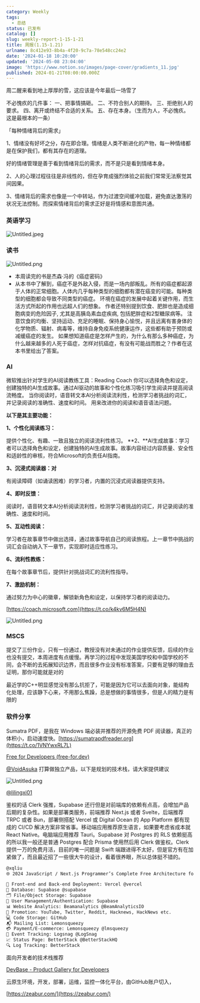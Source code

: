 ```yaml
---
category: Weekly
tags:
  - 总结
status: 已发布
catalog: []
slug: weekly-report-1-15-1-21
title: 周报(1.15-1.21)
urlname: 8c412e93-8b4a-4f20-9c7a-78e548cc24e2
date: '2024-01-18 10:20:00'
updated: '2024-05-08 23:04:00'
image: 'https://www.notion.so/images/page-cover/gradients_11.jpg'
published: 2024-01-21T08:00:00.000Z
---
```


周二醒来看到地上厚厚的雪，这应该是今年最后一场雪了


不必愧疚的几件事：
一、把事情搞砸。
二、不符合别人的期待。
三、拒绝别人的要求。
四、离开或终结不合适的关系。
五、存在本身。（生而为人，不必愧疚。这是最根本的一条）


「每种情绪背后的需求」


1、情绪没有好坏之分，存在即合理。情绪是人类不断进化的产物，每一种情绪都是在保护我们，都有其存在的道理。


好的情绪管理是善于看到情绪背后的需求，而不是只是看到情绪本身。


2、人的心理过程往往是非线性的，但在孕育成强烈体验之前我们常常无法察觉其间因果。


3、情绪背后的需求也像是一个中转站，作为过渡空间缓冲加载，避免直达激荡的状况无法控制。而探索情绪背后的需求正好是将情感和意图共通。


### 英语学习


![Untitled.jpeg](https://prod-files-secure.s3.us-west-2.amazonaws.com/5d24fe63-e567-4804-86f9-9fdc62e13082/faec46dc-9da5-4799-b905-c316418f1168/Untitled.jpeg?X-Amz-Algorithm=AWS4-HMAC-SHA256&X-Amz-Content-Sha256=UNSIGNED-PAYLOAD&X-Amz-Credential=ASIAZI2LB466QLWB7YOP%2F20250411%2Fus-west-2%2Fs3%2Faws4_request&X-Amz-Date=20250411T213419Z&X-Amz-Expires=3600&X-Amz-Security-Token=IQoJb3JpZ2luX2VjEEwaCXVzLXdlc3QtMiJGMEQCIAEzYClcYDcd6PKqSZviim695k8DpUj9%2FuS0i%2FqhhOVOAiAarNt14o%2Bzsp9dL6ljCr8DDK6xSO9GRtsBgipslP45eSqIBAjF%2F%2F%2F%2F%2F%2F%2F%2F%2F%2F8BEAAaDDYzNzQyMzE4MzgwNSIMJxwtNu3N3sTVRW4TKtwD9w25qw9n9bGa6U0ZcRZam0SXxckLOxGxcHcF%2F%2BYkoTHJO2DnS5RjzsqKDBHPIMjQ7g6NR4ellsSroEHNXNaCGUR994mRB2uR7WrjLYv6t82tPgtnrqgRPcpTnLIz0uvIv1K5qbJ1ZOrw61WQSENB3mGQmgCxbD%2FvybOqH%2BGnlnsXEhZjrmzj1WbaugRWqRM6t7yXe9eoni8QryoqvWUmzkeIrfkgW9ifckycfwfg%2BJ9JR%2FAcCUuv6ICqaC%2FBLz7TkHfyleDU9trFrSGUZ2y8Kyg1hSPw3EAiUG%2BVuVnJTgFw5k2IXCWZ3BRZrNACgX%2FzNFRli06ttadN4H9o1zWLtkeU6NNcob%2BPx5JqV8r31sNioVsWSBLs8ntEtp%2FMaac02TXJfLcWPKJFlqjW71FoCK4MDXuGbuuUCeKGZ6Goq7AeoxrtY3ny22H0DPikNRAAdnQthlZXNvCj9rJfNePT6yVyeZQTwWeZKt0xRwQH3djm5uXDKBNJOPAtx13AXep%2B48mBHg%2BjoRA%2BaG%2F6qhsxRjiPkmCIc9TkGft%2BhTVYY3lBjm%2BWQGXfbkFKWamzKqmTEjS6j4sG9p2JZp%2Bpc4KFg%2BHDPCo5kDQSfnVaRDbM2NQLnAZNxNP3bN5rnXUwv%2B%2FlvwY6pgHX0zOOG%2BfgowOERVqNu55Hu2olKtwFUjUVdiumooNfAT%2FcZTXyWPdb4lTzXAl%2FOKOoKGW1nCoitU7%2B1lL9llq4xdPIo6CYch6E%2BozATUeVcE4h2z4pkN808c878LQzpoj7UfzzU%2Fy6UQUhF8CvJ%2FJm7q%2BjoHp%2FgXWaET6dT%2BTWRqC%2FtisU3dJARFAXVPeWONYQ%2BmaBRjHsZPVcsXtyB%2FcNYl7vQFMR&X-Amz-Signature=fcb0b4b2e879ffb8b5be06eef1dc209dc72c0158f829b70a0c5e88fe22cb8607&X-Amz-SignedHeaders=host&x-id=GetObject)


### 读书


![Untitled.png](https://prod-files-secure.s3.us-west-2.amazonaws.com/5d24fe63-e567-4804-86f9-9fdc62e13082/08aff459-da99-4ed5-87c6-1f4c95b62ac3/Untitled.png?X-Amz-Algorithm=AWS4-HMAC-SHA256&X-Amz-Content-Sha256=UNSIGNED-PAYLOAD&X-Amz-Credential=ASIAZI2LB466QLWB7YOP%2F20250411%2Fus-west-2%2Fs3%2Faws4_request&X-Amz-Date=20250411T213419Z&X-Amz-Expires=3600&X-Amz-Security-Token=IQoJb3JpZ2luX2VjEEwaCXVzLXdlc3QtMiJGMEQCIAEzYClcYDcd6PKqSZviim695k8DpUj9%2FuS0i%2FqhhOVOAiAarNt14o%2Bzsp9dL6ljCr8DDK6xSO9GRtsBgipslP45eSqIBAjF%2F%2F%2F%2F%2F%2F%2F%2F%2F%2F8BEAAaDDYzNzQyMzE4MzgwNSIMJxwtNu3N3sTVRW4TKtwD9w25qw9n9bGa6U0ZcRZam0SXxckLOxGxcHcF%2F%2BYkoTHJO2DnS5RjzsqKDBHPIMjQ7g6NR4ellsSroEHNXNaCGUR994mRB2uR7WrjLYv6t82tPgtnrqgRPcpTnLIz0uvIv1K5qbJ1ZOrw61WQSENB3mGQmgCxbD%2FvybOqH%2BGnlnsXEhZjrmzj1WbaugRWqRM6t7yXe9eoni8QryoqvWUmzkeIrfkgW9ifckycfwfg%2BJ9JR%2FAcCUuv6ICqaC%2FBLz7TkHfyleDU9trFrSGUZ2y8Kyg1hSPw3EAiUG%2BVuVnJTgFw5k2IXCWZ3BRZrNACgX%2FzNFRli06ttadN4H9o1zWLtkeU6NNcob%2BPx5JqV8r31sNioVsWSBLs8ntEtp%2FMaac02TXJfLcWPKJFlqjW71FoCK4MDXuGbuuUCeKGZ6Goq7AeoxrtY3ny22H0DPikNRAAdnQthlZXNvCj9rJfNePT6yVyeZQTwWeZKt0xRwQH3djm5uXDKBNJOPAtx13AXep%2B48mBHg%2BjoRA%2BaG%2F6qhsxRjiPkmCIc9TkGft%2BhTVYY3lBjm%2BWQGXfbkFKWamzKqmTEjS6j4sG9p2JZp%2Bpc4KFg%2BHDPCo5kDQSfnVaRDbM2NQLnAZNxNP3bN5rnXUwv%2B%2FlvwY6pgHX0zOOG%2BfgowOERVqNu55Hu2olKtwFUjUVdiumooNfAT%2FcZTXyWPdb4lTzXAl%2FOKOoKGW1nCoitU7%2B1lL9llq4xdPIo6CYch6E%2BozATUeVcE4h2z4pkN808c878LQzpoj7UfzzU%2Fy6UQUhF8CvJ%2FJm7q%2BjoHp%2FgXWaET6dT%2BTWRqC%2FtisU3dJARFAXVPeWONYQ%2BmaBRjHsZPVcsXtyB%2FcNYl7vQFMR&X-Amz-Signature=79b84067d22fcce3dcf06fd17786f73e338ba6ea7ab254040d8a26b330acf0da&X-Amz-SignedHeaders=host&x-id=GetObject)

- 本周读完的书是杰森·冯的《癌症密码》
- 从本书中了解到，癌症不是外敌入侵，而是一场内部叛乱。所有的癌症都起源于人体的正常细胞。人体内几乎每种类型的细胞都有潜在癌变的可能。每种类型的细胞都会导致不同类型的癌症。
环境在癌症的发展中起着关键作用，而生活方式所起的作用也远超人们的想象。
作者还特别提到饮食、肥胖也是造成细胞病变的危险因子, 尤其是高胰岛素血症疾病, 包括肥胖症和2型糖尿病等。
注意饮食的均衡、坚持运动、充足的睡眠、保持身心愉悦，并且远离有害身体的化学物质、辐射、病毒等，维持自身免疫系统健康运作，这些都有助于预防或减缓癌症的发生。
如果想知道癌症是怎样产生的，为什么有那么多种癌症，为什么越来越多的人死于癌症，怎样对抗癌症，有没有可能战而胜之？作者在这本书里给出了答案。

### AI


微软推出针对学生的AI阅读教练工具：Reading Coach
你可以选择角色和设定，创建独特的AI生成故事。通过AI驱动的故事和个性化练习吸引学生阅读并提高阅读流畅度。
当你阅读时，语音转文本AI分析阅读流利性，检测学习者挑战的词汇，并记录阅读的准确性、速度和时间。
用来改进你的阅读和语音语法问题。


**以下是其主要功能：**


**1、个性化阅读练习：**


提供个性化、有趣、一致且独立的阅读流利性练习。
**2、**AI生成故事：学习者可以选择角色和设定，创建独特的AI生成故事。故事内容经过内容质量、安全性和适龄性的审核，符合Microsoft的负责任AI指南。


**3、沉浸式阅读器：对**


有阅读障碍（如诵读困难）的学习者，内置的沉浸式阅读器提供支持。


**4、即时反馈：**


阅读时，语音转文本AI分析阅读流利性，检测学习者挑战的词汇，并记录阅读的准确性、速度和时间。


**5、互动性阅读：**


学习者在故事章节中做出选择，通过故事导航自己的阅读旅程。上一章节中挑战的词汇会自动纳入下一章节，实现即时适应性练习。


**6、流利性教练：**


在每个故事章节后，提供针对挑战词汇的流利性指导。


**7、激励机制：**


通过努力为中心的徽章，解锁新角色和设定，以保持学习者的阅读动力。


[https://coach.microsoft.com](https://t.co/k4kv6M5H4N)


![Untitled.png](https://prod-files-secure.s3.us-west-2.amazonaws.com/5d24fe63-e567-4804-86f9-9fdc62e13082/8f53d036-0cfc-469d-a837-f15107675ae4/Untitled.png?X-Amz-Algorithm=AWS4-HMAC-SHA256&X-Amz-Content-Sha256=UNSIGNED-PAYLOAD&X-Amz-Credential=ASIAZI2LB466QLWB7YOP%2F20250411%2Fus-west-2%2Fs3%2Faws4_request&X-Amz-Date=20250411T213419Z&X-Amz-Expires=3600&X-Amz-Security-Token=IQoJb3JpZ2luX2VjEEwaCXVzLXdlc3QtMiJGMEQCIAEzYClcYDcd6PKqSZviim695k8DpUj9%2FuS0i%2FqhhOVOAiAarNt14o%2Bzsp9dL6ljCr8DDK6xSO9GRtsBgipslP45eSqIBAjF%2F%2F%2F%2F%2F%2F%2F%2F%2F%2F8BEAAaDDYzNzQyMzE4MzgwNSIMJxwtNu3N3sTVRW4TKtwD9w25qw9n9bGa6U0ZcRZam0SXxckLOxGxcHcF%2F%2BYkoTHJO2DnS5RjzsqKDBHPIMjQ7g6NR4ellsSroEHNXNaCGUR994mRB2uR7WrjLYv6t82tPgtnrqgRPcpTnLIz0uvIv1K5qbJ1ZOrw61WQSENB3mGQmgCxbD%2FvybOqH%2BGnlnsXEhZjrmzj1WbaugRWqRM6t7yXe9eoni8QryoqvWUmzkeIrfkgW9ifckycfwfg%2BJ9JR%2FAcCUuv6ICqaC%2FBLz7TkHfyleDU9trFrSGUZ2y8Kyg1hSPw3EAiUG%2BVuVnJTgFw5k2IXCWZ3BRZrNACgX%2FzNFRli06ttadN4H9o1zWLtkeU6NNcob%2BPx5JqV8r31sNioVsWSBLs8ntEtp%2FMaac02TXJfLcWPKJFlqjW71FoCK4MDXuGbuuUCeKGZ6Goq7AeoxrtY3ny22H0DPikNRAAdnQthlZXNvCj9rJfNePT6yVyeZQTwWeZKt0xRwQH3djm5uXDKBNJOPAtx13AXep%2B48mBHg%2BjoRA%2BaG%2F6qhsxRjiPkmCIc9TkGft%2BhTVYY3lBjm%2BWQGXfbkFKWamzKqmTEjS6j4sG9p2JZp%2Bpc4KFg%2BHDPCo5kDQSfnVaRDbM2NQLnAZNxNP3bN5rnXUwv%2B%2FlvwY6pgHX0zOOG%2BfgowOERVqNu55Hu2olKtwFUjUVdiumooNfAT%2FcZTXyWPdb4lTzXAl%2FOKOoKGW1nCoitU7%2B1lL9llq4xdPIo6CYch6E%2BozATUeVcE4h2z4pkN808c878LQzpoj7UfzzU%2Fy6UQUhF8CvJ%2FJm7q%2BjoHp%2FgXWaET6dT%2BTWRqC%2FtisU3dJARFAXVPeWONYQ%2BmaBRjHsZPVcsXtyB%2FcNYl7vQFMR&X-Amz-Signature=b02d8b0030f4c947d6d0eb89aaf5c027d2a7f812a20a2b74ba3044ac5830b985&X-Amz-SignedHeaders=host&x-id=GetObject)


### MSCS


提交了三份作业，只有一份通过，教授没有对未通过的作业提供反馈，后续的作业也没有提交，本周进度有点缓慢。再学习的过程中发现美国学校和中国学校的不同，会不断的去拓展知识边界，而且很多作业没有标准答案，只要有足够的理由去证明，那你可能就是对的


最近学的C++明显感觉没有那么抗拒了，可能是因为它可以去面向对象，能结构化处理，应该静下心来，不用那么焦躁，总是想做的事情很多，但是人的精力是有限的


### 软件分享


Sumatra PDF，是我在 Windows 端必装并推荐的开源免费 PDF 阅读器，真正的体积小，启动速度快。[https://sumatrapdfreader.org](https://t.co/1VNYwxRL7L)


[Free for Developers (free-for.dev)](https://free-for.dev/#/)


[@VoidAsuka](https://twitter.com/VoidAsuka) 打算做独立产品，以下是规划的技术栈，请大家提供建议


![Untitled.png](https://prod-files-secure.s3.us-west-2.amazonaws.com/5d24fe63-e567-4804-86f9-9fdc62e13082/93561a3c-b2bc-4a43-bbc5-67e3f740ed5e/Untitled.png?X-Amz-Algorithm=AWS4-HMAC-SHA256&X-Amz-Content-Sha256=UNSIGNED-PAYLOAD&X-Amz-Credential=ASIAZI2LB466QLWB7YOP%2F20250411%2Fus-west-2%2Fs3%2Faws4_request&X-Amz-Date=20250411T213419Z&X-Amz-Expires=3600&X-Amz-Security-Token=IQoJb3JpZ2luX2VjEEwaCXVzLXdlc3QtMiJGMEQCIAEzYClcYDcd6PKqSZviim695k8DpUj9%2FuS0i%2FqhhOVOAiAarNt14o%2Bzsp9dL6ljCr8DDK6xSO9GRtsBgipslP45eSqIBAjF%2F%2F%2F%2F%2F%2F%2F%2F%2F%2F8BEAAaDDYzNzQyMzE4MzgwNSIMJxwtNu3N3sTVRW4TKtwD9w25qw9n9bGa6U0ZcRZam0SXxckLOxGxcHcF%2F%2BYkoTHJO2DnS5RjzsqKDBHPIMjQ7g6NR4ellsSroEHNXNaCGUR994mRB2uR7WrjLYv6t82tPgtnrqgRPcpTnLIz0uvIv1K5qbJ1ZOrw61WQSENB3mGQmgCxbD%2FvybOqH%2BGnlnsXEhZjrmzj1WbaugRWqRM6t7yXe9eoni8QryoqvWUmzkeIrfkgW9ifckycfwfg%2BJ9JR%2FAcCUuv6ICqaC%2FBLz7TkHfyleDU9trFrSGUZ2y8Kyg1hSPw3EAiUG%2BVuVnJTgFw5k2IXCWZ3BRZrNACgX%2FzNFRli06ttadN4H9o1zWLtkeU6NNcob%2BPx5JqV8r31sNioVsWSBLs8ntEtp%2FMaac02TXJfLcWPKJFlqjW71FoCK4MDXuGbuuUCeKGZ6Goq7AeoxrtY3ny22H0DPikNRAAdnQthlZXNvCj9rJfNePT6yVyeZQTwWeZKt0xRwQH3djm5uXDKBNJOPAtx13AXep%2B48mBHg%2BjoRA%2BaG%2F6qhsxRjiPkmCIc9TkGft%2BhTVYY3lBjm%2BWQGXfbkFKWamzKqmTEjS6j4sG9p2JZp%2Bpc4KFg%2BHDPCo5kDQSfnVaRDbM2NQLnAZNxNP3bN5rnXUwv%2B%2FlvwY6pgHX0zOOG%2BfgowOERVqNu55Hu2olKtwFUjUVdiumooNfAT%2FcZTXyWPdb4lTzXAl%2FOKOoKGW1nCoitU7%2B1lL9llq4xdPIo6CYch6E%2BozATUeVcE4h2z4pkN808c878LQzpoj7UfzzU%2Fy6UQUhF8CvJ%2FJm7q%2BjoHp%2FgXWaET6dT%2BTWRqC%2FtisU3dJARFAXVPeWONYQ%2BmaBRjHsZPVcsXtyB%2FcNYl7vQFMR&X-Amz-Signature=8c07119ce837420fe00df27d9c42bf81b85afa72aa996e2660d16f5387ada12a&X-Amz-SignedHeaders=host&x-id=GetObject)


[@lilingxi01](https://twitter.com/lilingxi01)


鉴权的话 Clerk 强推，Supabase 还行但是对前端库的依赖有点高，会增加产品后期的复杂性。如果是部署类服务，前端推荐 Next.js 或者 Svelte，后端推荐 TRPC 或者 Bun，部署侧搭配 Vercel 或 Digital Ocean 的 App Platform 都有现成的 CI/CD 解决方案非常省事。移动端应用推荐原生语言，如果要考虑省成本就 React Native。电脑端应用推荐 Tauri。Supabase 对 Postgres 的 RLS 依赖挺高的所以我一般还是普通 Postgres 配合 Prisma 使用然后用 Clerk 做鉴权。Clerk 提供一万的免费月活，目前的唯一问题是 Swift 端跟进得不太好，但是官方有在加紧做了，而且最近招了一些很大牛的设计，看着很养眼，所以总体挺不错的。


```markdown
@xqliu
🌐 2024 JavaScript / Next.js Programmer’s Complete Free Architecture for solo entrepreneur:

🔧 Front-end and Back-end Deployment: Vercel @vercel
💾 Database: Supabase @supabase
🗂️ File/Object Storage: Supabase
👥 User Management/Authentication: Supabase
📊 Website Analytics: Beamanalytics @BeamAnalyticsIO
📣 Promotion: YouTube, Twitter, Reddit, Hacknews, HackNews etc. 
💻 Code Storage: GitHub
📬 Mailing List: Lemonsqueezy
💳 Payment/E-commerce: Lemonsqueezy @lmsqueezy
📌 Event Tracking: Logsnag @LogSnag
📈 Status Page: BetterStack @BetterStackHQ
🔍 Log Tracking: BetterStack
```


面向开发者的技术栈推荐


[DevBase - Product Gallery for Developers](https://devbase.fyi/)


云原生环境，开发，部署，运维，监控一体化平台，由GitHub账户切入，


[https://zeabur.com/](https://zeabur.com/)

